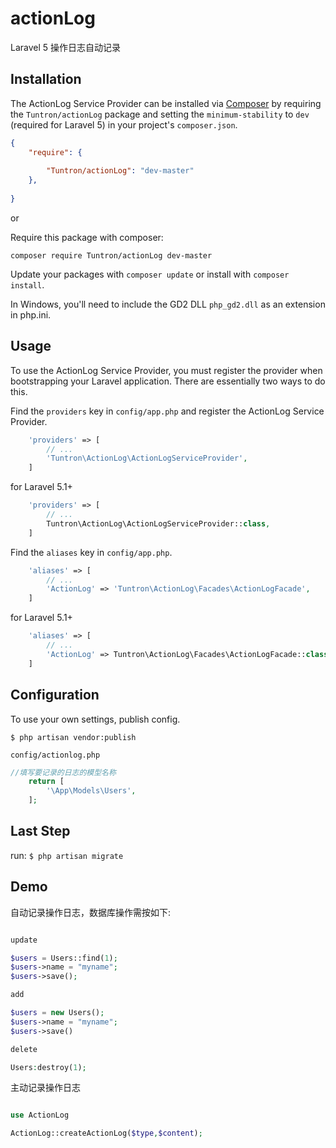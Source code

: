# actionLog
Laravel 5 操作日志自动记录


## Installation

The ActionLog Service Provider can be installed via [Composer](http://getcomposer.org) by requiring the
`Tuntron/actionLog` package and setting the `minimum-stability` to `dev` (required for Laravel 5) in your
project's `composer.json`.

```json
{
    "require": {
       
        "Tuntron/actionLog": "dev-master"
    },
   
}
```

or

Require this package with composer:
```
composer require Tuntron/actionLog dev-master
```

Update your packages with ```composer update``` or install with ```composer install```.

In Windows, you'll need to include the GD2 DLL `php_gd2.dll` as an extension in php.ini.

## Usage

To use the ActionLog Service Provider, you must register the provider when bootstrapping your Laravel application. There are
essentially two ways to do this.

Find the `providers` key in `config/app.php` and register the ActionLog Service Provider.

```php
    'providers' => [
        // ...
        'Tuntron\ActionLog\ActionLogServiceProvider',
    ]
```
for Laravel 5.1+
```php
    'providers' => [
        // ...
        Tuntron\ActionLog\ActionLogServiceProvider::class,
    ]
```

Find the `aliases` key in `config/app.php`.

```php
    'aliases' => [
        // ...
        'ActionLog' => 'Tuntron\ActionLog\Facades\ActionLogFacade',
    ]
```
for Laravel 5.1+
```php
    'aliases' => [
        // ...
        'ActionLog' => Tuntron\ActionLog\Facades\ActionLogFacade::class,
    ]
```



## Configuration

To use your own settings, publish config.

```$ php artisan vendor:publish```

`config/actionlog.php`

```php
//填写要记录的日志的模型名称
	return [
		'\App\Models\Users',
	];
```
## Last Step
run:
```$ php artisan migrate```

## Demo
自动记录操作日志，数据库操作需按如下:
```php

update

$users = Users::find(1);
$users->name = "myname";
$users->save();

add

$users = new Users();
$users->name = "myname";
$users->save()

delete

Users:destroy(1);

```

主动记录操作日志

```php

use ActionLog

ActionLog::createActionLog($type,$content);

```



